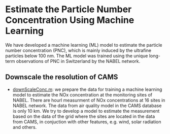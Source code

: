 # Estimate the Particle Number Concentration Using Machine Learning

We have developed a machine learning (ML) model to estimate the particle number concentration (PNC), which is mainly induced by the ultrafine particles below 100 nm. The ML model was trained using the unique long-term observations of PNC in Switzerland by the NABEL network.

## Downscale the resolution of CAMS
* [downScaleConc.m](/src/downScaleConc.m): we prepare the data for training a machine learning model to estimate the NOx concentration at the monitoring sites of NABEL. There are hourl measurment of NOx concentrations at 16 sites in NABEL network. The data from air quality model in the CAMS database is only 10 km. We try to develop a model to estimate the measurement based on the data of the grid where the sites are located in the data from CAMS, in conjuction with  other features, e.g. wind, solar radiation and others. 

